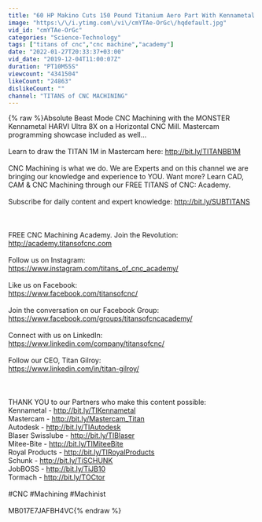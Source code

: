 ```yaml
---
title: "60 HP Makino Cuts 150 Pound Titanium Aero Part With Kennametal 65 Insert Beast Cutter"
image: "https:\/\/i.ytimg.com\/vi\/cmYTAe-OrGc\/hqdefault.jpg"
vid_id: "cmYTAe-OrGc"
categories: "Science-Technology"
tags: ["titans of cnc","cnc machine","academy"]
date: "2022-01-27T20:33:37+03:00"
vid_date: "2019-12-04T11:00:07Z"
duration: "PT10M55S"
viewcount: "4341504"
likeCount: "24863"
dislikeCount: ""
channel: "TITANS of CNC MACHINING"
---
```

{% raw %}Absolute Beast Mode CNC Machining with the MONSTER Kennametal HARVI Ultra 8X on a Horizontal CNC Mill. Mastercam programming showcase included as well...<br /><br />Learn to draw the TITAN 1M in Mastercam here: <a rel="nofollow" target="blank" href="http://bit.ly/TITANBB1M">http://bit.ly/TITANBB1M</a><br /><br />CNC Machining is what we do. We are Experts and on this channel we are bringing our knowledge and experience to YOU. Want more? Learn CAD, CAM &amp; CNC Machining through our FREE TITANS of CNC: Academy.<br /><br />Subscribe for daily content and expert knowledge: <a rel="nofollow" target="blank" href="http://bit.ly/SUBTITANS">http://bit.ly/SUBTITANS</a><br />___<br />___<br /><br />FREE CNC Machining Academy. Join the Revolution:<br /><a rel="nofollow" target="blank" href="http://academy.titansofcnc.com">http://academy.titansofcnc.com</a><br /><br />Follow us on Instagram:<br /><a rel="nofollow" target="blank" href="https://www.instagram.com/titans_of_cnc_academy/">https://www.instagram.com/titans_of_cnc_academy/</a><br /><br />Like us on Facebook:<br /><a rel="nofollow" target="blank" href="https://www.facebook.com/titansofcnc/">https://www.facebook.com/titansofcnc/</a><br /><br />Join the conversation on our Facebook Group:<br /><a rel="nofollow" target="blank" href="https://www.facebook.com/groups/titansofcncacademy/">https://www.facebook.com/groups/titansofcncacademy/</a><br /><br />Connect with us on LinkedIn:<br /><a rel="nofollow" target="blank" href="https://www.linkedin.com/company/titansofcnc/">https://www.linkedin.com/company/titansofcnc/</a><br /><br />Follow our CEO, Titan Gilroy:<br /><a rel="nofollow" target="blank" href="https://www.linkedin.com/in/titan-gilroy/">https://www.linkedin.com/in/titan-gilroy/</a><br />___<br />___<br /><br />THANK YOU to our Partners who make this content possible:<br />Kennametal - <a rel="nofollow" target="blank" href="http://bit.ly/TIKennametal">http://bit.ly/TIKennametal</a><br />Mastercam - <a rel="nofollow" target="blank" href="http://bit.ly/Mastercam_Titan">http://bit.ly/Mastercam_Titan</a><br />Autodesk - <a rel="nofollow" target="blank" href="http://bit.ly/TIAutodesk">http://bit.ly/TIAutodesk</a><br />Blaser Swisslube - <a rel="nofollow" target="blank" href="http://bit.ly/TIBlaser">http://bit.ly/TIBlaser</a><br />Mitee-Bite - <a rel="nofollow" target="blank" href="http://bit.ly/TIMiteeBite">http://bit.ly/TIMiteeBite</a><br />Royal Products - <a rel="nofollow" target="blank" href="http://bit.ly/TIRoyalProducts">http://bit.ly/TIRoyalProducts</a><br />Schunk - <a rel="nofollow" target="blank" href="http://bit.ly/TiSCHUNK">http://bit.ly/TiSCHUNK</a><br />JobBOSS - <a rel="nofollow" target="blank" href="http://bit.ly/TiJB10">http://bit.ly/TiJB10</a><br />Tormach - <a rel="nofollow" target="blank" href="http://bit.ly/TOCtor">http://bit.ly/TOCtor</a><br /><br />#CNC #Machining #Machinist <br /><br />MB017E7JAFBH4VC{% endraw %}
